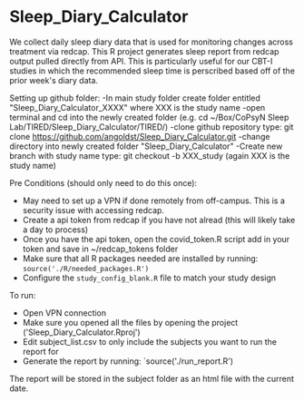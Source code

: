 # Sleep_Diary_Calculator
We collect daily sleep diary data that is used for monitoring changes across treatment via redcap. This R project generates sleep report from redcap output pulled directly from API. This is particularly useful for our CBT-I studies in which the recommended sleep time is perscribed based off of the prior week's diary data.  

Setting up github folder: 
-In main study folder create folder entitled "Sleep_Diary_Calculator_XXXX" where XXX is the study name
-open terminal and cd into the newly created folder (e.g. cd ~/Box/CoPsyN Sleep Lab/TIRED/Sleep_Diary_Calculator/TIRED/)
-clone github repository type: git clone https://github.com/angoldst/Sleep_Diary_Calculator.git
-change directory into newly created folder "Sleep_Diary_Calculator"
-Create new branch with study name type: git checkout -b XXX_study (again XXX is the study name)

Pre Conditions (should only need to do this once):
- May need to set up a VPN if done remotely from off-campus. This is a security issue with accessing redcap. 
- Create a api token from redcap if you have not alread (this will likely take a day to process)
- Once you have the api token, open the covid_token.R script add in your token and save in ~/redcap_tokens folder
- Make sure that all R packages needed are installed by running: `source('./R/needed_packages.R')`
- Configure the `study_config_blank.R` file to match your study design

To run:
- Open VPN connection
- Make sure you opened all the files by opening the project ('Sleep_Diary_Calculator.Rproj') 
- Edit subject_list.csv to only include the subjects you want to run the report for
- Generate the report by running: `source('./run_report.R')

The report will be stored in the subject folder as an html file with the current date.
